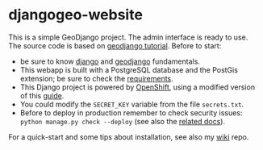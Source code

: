 # djangogeo-website
This is a simple GeoDjango project. The admin interface is ready to use. The source code is based on [geodjango tutorial](https://docs.djangoproject.com/en/1.8/ref/contrib/gis/tutorial/). Before to start:

* be sure to know [django](https://docs.djangoproject.com/en/1.8/intro/) and [geodjango](https://docs.djangoproject.com/en/1.8/ref/contrib/gis/tutorial/) fundamentals.
* This webapp is built with a PostgreSQL database and the PostGis extension; be sure to check the [requirements](https://docs.djangoproject.com/en/1.8/ref/contrib/gis/install/postgis/).
* This Django project is powered by [OpenShift](www.openshift.com), using a modified version of this [guide](http://stackoverflow.com/questions/26871381/deploying-a-local-django-app-using-openshift).
* You could modify the `SECRET_KEY` variable from the file `secrets.txt`.
* Before to deploy in production remember to check security issues: `python manage.py check --deploy` (see also the [related docs](https://docs.djangoproject.com/en/1.8/ref/django-admin/#check-appname-appname)).

For a quick-start and some tips about installation, see also my [wiki](https://github.com/trincadev/djangogeo-website/wiki) repo.
